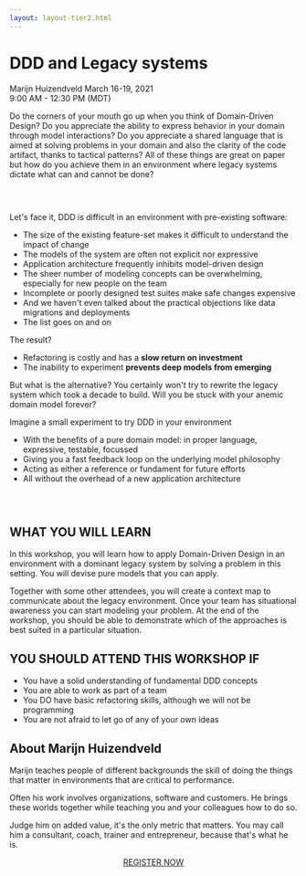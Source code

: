 ```yaml
---
layout: layout-tier2.html
---
```

<div class="container section workshop-single-page">
    <div class="row">
      <div class="col-xs-12 col-sm-2">
            <div class="speaker-container">
                <div class="speaker-img marijn-huizendveld keep-color"></div>
                </div>
            </div>
            <div class="col-xs-12 col-sm-8 content">
                <h1>DDD and Legacy systems</h1>
                <p><span class="speaker-name">Marijn Huizendveld</span>
                <span class="duration">March 16-19, 2021<br>9:00 AM - 12:30 PM (MDT)</span></p>
                <p>Do the corners of your mouth go up when you think of Domain-Driven Design? Do you appreciate the ability to express behavior in your domain through model interactions?  Do you appreciate a shared language that is aimed at solving problems in your domain and also the clarity of the code artifact, thanks to tactical patterns?  All of these things are great on paper but how do you achieve them in an environment where legacy systems dictate what can and cannot be done?</p>
                <img src="../img/workshop/Workshop-Marijn-Huizendveld-1.jpg" class="speaker--workshop-content-img" alt="" style="margin-bottom: 30px;"/>
                <p>Let's face it, DDD is difficult in an environment with pre-existing software:</p>
                <ul>
                    <li>The size of the existing feature-set makes it difficult to understand the impact of change</li>
                    <li>The models of the system are often not explicit nor expressive</li>
                    <li>Application architecture frequently inhibits model-driven design</li>
                    <li>The sheer number of modeling concepts can be overwhelming, especially for new people on the team</li>
                    <li>Incomplete or poorly designed test suites make safe changes expensive</li>
                    <li>And we haven't even talked about the practical objections like data migrations and deployments</li>
                    <li>The list goes on and on</li>
                </ul>
                <p>The result?</p>
                <ul>
                    <li>Refactoring is costly and has a <strong>slow return on investment</strong></li>
                    <li>The inability to experiment <strong>prevents deep models from emerging</strong></li>
                </ul>
                <p>But what is the alternative? You certainly won't try to rewrite the legacy system which took a decade to build.  Will you be stuck with your anemic domain model forever?</p>
                <p>Imagine a small experiment to try DDD in your environment</p>
                <ul>
                    <li>With the benefits of a pure domain model: in proper language, expressive, testable, focussed</li>
                    <li>Giving you a fast feedback loop on the underlying model philosophy</li>
                    <li>Acting as either a reference or fundament for future efforts</li>
                    <li>All without the overhead of a new application architecture</li>
                </ul>
                <img src="../img/workshop/Workshop-Marijn-Huizendveld-2.jpg" class="speaker--workshop-content-img" alt="" style="margin-bottom: 30px;"/>
                <h2>WHAT YOU WILL LEARN</h2>
                <p>In this workshop, you will learn how to apply Domain-Driven Design in an environment with a dominant legacy system by solving a problem in this setting.  You will devise pure models that you can apply.</p>
                <p>Together with some other attendees, you will create a context map to communicate about the legacy environment. Once your team has situational awareness you can start modeling your problem. At the end of the workshop, you should be able to demonstrate which of the approaches is best suited in a particular situation.</p>
                <h2>YOU SHOULD ATTEND THIS WORKSHOP IF</h2>
                <ul>
                    <li>You have a solid understanding of fundamental DDD concepts</li>
                    <li>You are able to work as part of a team</li>
                    <li>You DO have basic refactoring skills, although we will not be programming</li>
                    <li>You are not afraid to let go of any of your own ideas</li>
                </ul>
                <h2 class="text-center">About Marijn Huizendveld</h2>
                <div class="speaker-img-in-content marijn-huizendveld keep-color"></div>
                <p>Marijn teaches people of different backgrounds the skill of doing the things that matter in environments that are critical to performance.</p>
                <p>Often his work involves organizations, software and customers. He brings these worlds together while teaching you and your colleagues how to do so.</p>
                <p>Judge him on added value, it&#39;s the only metric that matters. You may call him a consultant, coach, trainer and entrepreneur, because that&#39;s what he is.</p>
                <div class="col-xs-12" align="center">
                    <a class="btn" href="https://ti.to/EDDD/explore-ddd-2021-spring-workshops">REGISTER NOW</a>
                </div>
            </div>
        </div>
    </div>
</div>